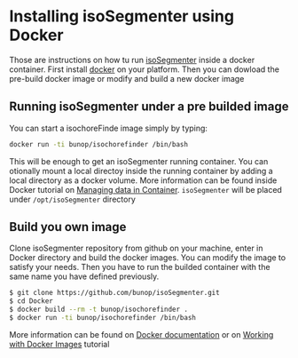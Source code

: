 
Installing isoSegmenter using Docker
======================================

Those are instructions on how tu run [isoSegmenter](https://github.com/bunop/isoSegmenter) inside a docker container. First install [docker](http://docs.docker.com/installation/#installation) on your platform. Then you can dowload the pre-build docker image or modify and build a new docker image

## Running isoSegmenter under a pre builded image

You can start a isochoreFinde image simply by typing:

```bash
docker run -ti bunop/isochorefinder /bin/bash
```

This will be enough to get an isoSegmenter running container. You can otionally mount a local directoy inside the running container by adding a local directory as a docker volume. More information can be found inside Docker tutorial on [Managing data in Container](http://docs.docker.com/userguide/dockervolumes/). `isoSegmenter` will be placed under `/opt/isoSegmenter` directory

## Build you own image

Clone isoSegmenter repository from github on your machine, enter in Docker directory and build the docker images. You can modify the image to satisfy your needs. Then you have to run the builded container with the same name you have defined previously.

```bash
$ git clone https://github.com/bunop/isoSegmenter.git
$ cd Docker
$ docker build --rm -t bunop/isochorefinder .
$ docker run -ti bunop/isochorefinder /bin/bash
```

More information can be found on [Docker documentation](http://docs.docker.com/) or on [Working with Docker Images](http://docs.docker.com/userguide/dockerimages/) tutorial
